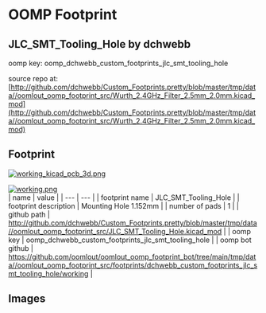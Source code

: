 # OOMP Footprint  
## JLC_SMT_Tooling_Hole  by dchwebb  
  
oomp key: oomp_dchwebb_custom_footprints_jlc_smt_tooling_hole  
  
source repo at: [http://github.com/dchwebb/Custom_Footprints.pretty/blob/master/tmp/data//oomlout_oomp_footprint_src/Wurth_2.4GHz_Filter_2.5mm_2.0mm.kicad_mod](http://github.com/dchwebb/Custom_Footprints.pretty/blob/master/tmp/data//oomlout_oomp_footprint_src/Wurth_2.4GHz_Filter_2.5mm_2.0mm.kicad_mod)  
## Footprint  
  
[![working_kicad_pcb_3d.png](working_kicad_pcb_3d_600.png)](working_kicad_pcb_3d.png)  
  
[![working.png](working_600.png)](working.png)  
| name | value | 
| --- | --- | 
| footprint name | JLC_SMT_Tooling_Hole | 
| footprint description | Mounting Hole 1.152mm | 
| number of pads | 1 | 
| github path | http://github.com/dchwebb/Custom_Footprints.pretty/blob/master/tmp/data//oomlout_oomp_footprint_src/JLC_SMT_Tooling_Hole.kicad_mod | 
| oomp key | oomp_dchwebb_custom_footprints_jlc_smt_tooling_hole | 
| oomp bot github | https://github.com/oomlout/oomlout_oomp_footprint_bot/tree/main/tmp/data//oomlout_oomp_footprint_src/footprints/dchwebb_custom_footprints_jlc_smt_tooling_hole/working | 
## Images  
